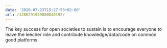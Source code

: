 ```yaml
---
date: '2020-07-23T15:27:53+02:00'
url: /1286291949880840192/
---
```

The key success for open societies to sustain is to encourage everyone to leave the leecher role and contribute knowledge/data/code on common good platforms
